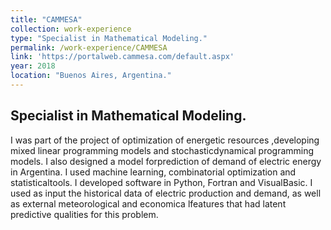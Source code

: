 ```yaml
---
title: "CAMMESA"
collection: work-experience
type: "Specialist in Mathematical Modeling."
permalink: /work-experience/CAMMESA
link: 'https://portalweb.cammesa.com/default.aspx'
year: 2018
location: "Buenos Aires, Argentina."
---
```


<h2>Specialist in Mathematical Modeling.</h2>
<p>I was part of the project of optimization of energetic resources ,developing mixed linear programming models and stochasticdynamical programming models.  I also designed a model forprediction of demand of electric energy in Argentina.  I used machine learning, combinatorial optimization and statisticaltools.  I developed software in Python,  Fortran and VisualBasic. I used as input the historical data of electric production and demand, as well as external meteorological and economica lfeatures that had latent predictive qualities for this problem.</p>


